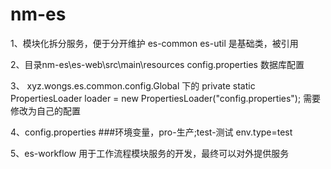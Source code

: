 # nm-es
1、模块化拆分服务，便于分开维护
    es-common
    es-util
    是基础类，被引用

2、目录nm-es\es-web\src\main\resources 
    config.properties 数据库配置
    
    
3、 xyz.wongs.es.common.config.Global 下的
private static PropertiesLoader loader = new PropertiesLoader("config.properties"); 需要修改为自己的配置

4、config.properties  ###环境变量，pro-生产;test-测试
  env.type=test
  
 
5、es-workflow 用于工作流程模块服务的开发，最终可以对外提供服务
    


